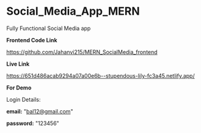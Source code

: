 # Social_Media_App_MERN
Fully Functional Social Media app


**Frontend Code Link**


https://github.com/Jahanvi215/MERN_SocialMedia_frontend



**Live Link**


https://651d486acab9294a07a00e6b--stupendous-lily-fc3a45.netlify.app/



**For Demo**

Login Details:

**email:**   "bal12@gmail.com"


**password:** "123456" 
